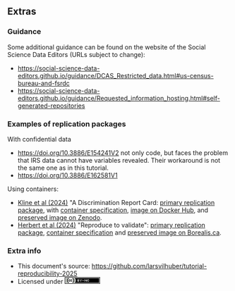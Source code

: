 
## Extras

### Guidance

Some additional guidance can be found on the website of the Social Science Data Editors (URLs subject to change):

-   <https://social-science-data-editors.github.io/guidance/DCAS_Restricted_data.html#us-census-bureau-and-fsrdc>
-   <https://social-science-data-editors.github.io/guidance/Requested_information_hosting.html#self-generated-repositories>

### Examples of replication packages

With confidential data

-    <https://doi.org/10.3886/E154241V2> not only code, but faces the problem that IRS data cannot have variables revealed. Their workaround is not the same one as in this tutorial.
-    <https://doi.org/10.3886/E162581V1> 

Using containers:

- [Kline et al (2024)](https://doi.org/10.1257/aer.20230700) "A Discrimination Report Card: [primary replication package](https://doi.org/10.3886/E198284V1), with [container specification](https://github.com/AEADataEditor/docker-aer-2023-0700/), [image on Docker Hub](https://hub.docker.com/r/aeadataeditor/aer-2023-0700), and [preserved image on Zenodo](https://doi.org/10.5281/zenodo.11080918).  
- [Herbert et al (2024)](https://doi.org/10.1111/caje.12728) "Reproduce to validate": [primary replication package](https://doi.org/10.5683/SP3/GJVVLI), [container specification](https://github.com/larsvilhuber/aej-applied-replications-public/) and [preserved image on Borealis.ca](https://doi.org/10.5683/SP3/HBBHRO).

### Extra info


- This document's source: <https://github.com/larsvilhuber/tutorial-reproducibility-2025>
- Licensed under [![CC BY-NC 4.0](/images/cc-by-nc-80x15.png)](https://creativecommons.org/licenses/by-nc/4.0/)
